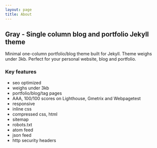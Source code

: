 ```yaml
---
layout: page
title: About
---
```


## Gray - Single column blog and portfolio Jekyll theme 

Minimal one-column portfolio/blog theme built for Jekyll. Theme weighs under 3kb. Perfect for your personal website, blog and portfolio.

### Key features

- seo optimized
- weighs under 3kb
- portfolio/blog/tag pages
- AAA, 100/100 scores on Lighthouse, Gmetrix and Webpagetest
- responsive
- inline css
- compressed css, html
- sitemap
- robots.txt
- atom feed
- json feed
- http security headers